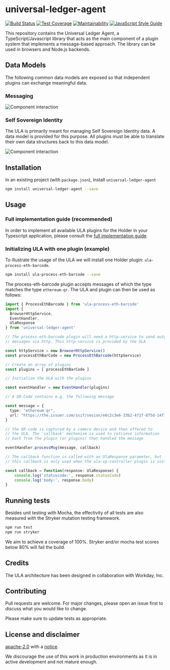 # universal-ledger-agent

[![Build Status](https://travis-ci.org/rabobank-blockchain/universal-ledger-agent.svg?branch=master)](https://travis-ci.org/rabobank-blockchain/universal-ledger-agent)
[![Test Coverage](https://api.codeclimate.com/v1/badges/1a74f181aa5d034637b8/test_coverage)](https://codeclimate.com/github/rabobank-blockchain/universal-ledger-agent/test_coverage)
[![Maintainability](https://api.codeclimate.com/v1/badges/1a74f181aa5d034637b8/maintainability)](https://codeclimate.com/github/rabobank-blockchain/universal-ledger-agent/maintainability)
[![JavaScript Style Guide](https://img.shields.io/badge/code_style-standard-brightgreen.svg)](https://standardjs.com)

This repository contains the Universal Ledger Agent, a TypeScript/Javascript library that acts as the main component of a plugin system that implements a message-based approach. The library can be used in browsers and Node.js backends.

## Data Models

The following common data models are exposed so that independent plugins can exchange meaningful data.

### Messaging

![Component interaction](docs/designs/datamodel-messaging.png "Data model Messaging")

### Self Sovereign Identity

The ULA is primarily meant for managing Self Sovereign Identity data. A data model is provided for this purpose.
All plugins must be able to translate their own data structures back to this data model.

![Component interaction](docs/designs/datamodel-ssi.png "Data model SSI")

## Installation

In an existing project (with `package.json`), install `universal-ledger-agent`

```bash
npm install universal-ledger-agent --save
```

## Usage


### Full implementation guide (recommended)

In order to implement all available ULA plugins for the Holder in your Typescript application, please consult the [full implementation guide](docs/Integration.md).

### Initializing ULA with one plugin (example)
To illustrate the usage of the ULA we will install one Holder plugin: `ula-process-eth-barcode`. 

```bash
npm install ula-process-eth-barcode --save
```

The process-eth-barcode plugin accepts messages of which the type matches the type `ethereum-qr`. The ULA and plugin can then be used as follows:

```typescript
import { ProcessEthBarcode } from 'ula-process-eth-barcode'
import { 
  BrowserHttpService, 
  EventHandler, 
  UlaResponse 
} from 'universal-ledger-agent'

// The process-eth-barcode plugin will need a http-service to send outgoing
// messages via http. This http-service is provided by the ULA

const httpService = new BrowserHttpService()
const processEthBarCode = new ProcessEthBarcode(httpService)

// Create an array of plugins  
const plugins = [ processEthBarCode ]

// Initialize the ULA with the plugins

const eventHandler = new EventHandler(plugins)

// A QR-Code contains e.g. the following message

const message = {
  type: "ethereum-qr",
  url: "https://the.issuer.com/ssif/sesion/e6c2c3e6-33b2-471f-875d-14f18917958c"
}

// the QR-code is captured by a camera device and then offered to
// the ULA. The 'callback' mechanism is used to retrieve information
// back from the plugin (or plugins) that handled the message

eventHandler.processMsg(message, callback)

// The callback function is called with an UlaResponse parameter, but
// this callback is only used when the ula-vp-controller plugin is installed!

const callback = function(response: UlaResponse) {
	console.log('statuscode:', response.statusCode)
	console.log('body:', response.body)
}
```

## Running tests

Besides unit testing with Mocha, the effectivity of all tests are also measured with the Stryker mutation testing framework.

```bash
npm run test
npm run stryker
```

We aim to achieve a coverage of 100%. Stryker and/or mocha test scores below 80% will fail the build.

## Credits

The ULA architecture has been designed in collaboration with Workday, Inc.

## Contributing

Pull requests are welcome. For major changes, please open an issue first to discuss what you would like to change.

Please make sure to update tests as appropriate.

## License and disclaimer

[apache-2.0](https://choosealicense.com/licenses/apache-2.0/) with a [notice](NOTICE).

We discourage the use of this work in production environments as it is in active development and not mature enough.
